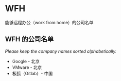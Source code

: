 # WFH
能够远程办公（work from home）的公司名单

## WFH 的公司名单

*Please keep the company names sorted alphabetically.*

* Google - 北京
* VMware - 北京
* 极狐（Gitlab）- 中国 
